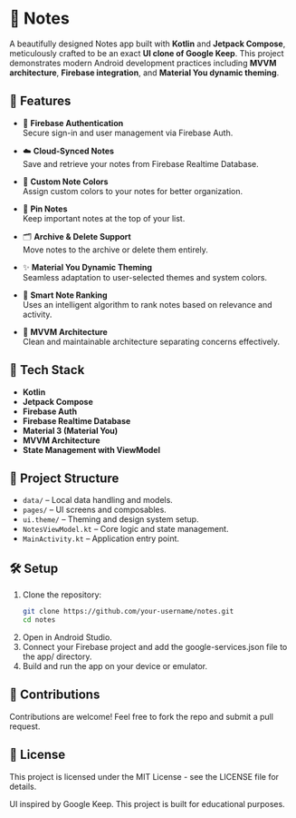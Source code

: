 # 📝 Notes

A beautifully designed Notes app built with **Kotlin** and **Jetpack Compose**, meticulously crafted to be an exact **UI clone of Google Keep**. This project demonstrates modern Android development practices including **MVVM architecture**, **Firebase integration**, and **Material You dynamic theming**.

## 🚀 Features

- 🔐 **Firebase Authentication**  
  Secure sign-in and user management via Firebase Auth.

- ☁️ **Cloud-Synced Notes**  
  Save and retrieve your notes from Firebase Realtime Database.

- 🎨 **Custom Note Colors**  
  Assign custom colors to your notes for better organization.

- 📌 **Pin Notes**  
  Keep important notes at the top of your list.

- 🗂️ **Archive & Delete Support**  
  Move notes to the archive or delete them entirely.

- ✨ **Material You Dynamic Theming**  
  Seamless adaptation to user-selected themes and system colors.

- 🧠 **Smart Note Ranking**  
  Uses an intelligent algorithm to rank notes based on relevance and activity.

- 🧱 **MVVM Architecture**  
  Clean and maintainable architecture separating concerns effectively.

## 📱 Tech Stack

- **Kotlin**
- **Jetpack Compose**
- **Firebase Auth**
- **Firebase Realtime Database**
- **Material 3 (Material You)**
- **MVVM Architecture**
- **State Management with ViewModel**

## 📁 Project Structure

- `data/` – Local data handling and models.
- `pages/` – UI screens and composables.
- `ui.theme/` – Theming and design system setup.
- `NotesViewModel.kt` – Core logic and state management.
- `MainActivity.kt` – Application entry point.

## 🛠️ Setup

1. Clone the repository:
   ```bash
   git clone https://github.com/your-username/notes.git
   cd notes
2. Open in Android Studio.
3. Connect your Firebase project and add the google-services.json file to the app/ directory.
4. Build and run the app on your device or emulator.

## 🤝 Contributions
Contributions are welcome! Feel free to fork the repo and submit a pull request.

## 📄 License
This project is licensed under the MIT License - see the LICENSE file for details.

UI inspired by Google Keep. This project is built for educational purposes.
